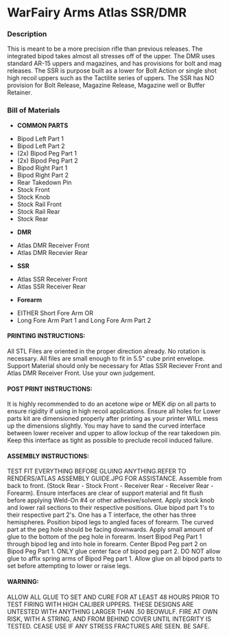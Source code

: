 # WarFairy Arms Atlas SSR/DMR

### Description

This is meant to be a more precision rifle than previous releases. The integrated bipod takes almost all stresses off of the upper. The DMR uses standard AR-15 uppers and magazines, and has provisions for bolt and mag releases. The SSR is purpose built as a lower for Bolt Action or single shot high recoil uppers such as the Tactilite series of uppers. The SSR has NO provision for Bolt Release, Magazine Release, Magazine well or Buffer Retainer.

### Bill of Materials

* **COMMON PARTS**
- Bipod Left Part 1
- Bipod Left Part 2
- (2x) Bipod Peg Part 1
- (2x) Bipod Peg Part 2
- Bipod Right Part 1
- Bipod Right Part 2
- Rear Takedown Pin
- Stock Front
- Stock Knob
- Stock Rail Front
- Stock Rail Rear
- Stock Rear

* **DMR**
- Atlas DMR Receiver Front
- Atlas DMR Recevier Rear

* **SSR**
-  Atlas SSR Receiver Front
- Atlas SSR Receiver Rear

* **Forearm**
- EITHER Short Fore Arm OR 
- Long Fore Arm Part 1 and Long Fore Arm Part 2

#### PRINTING INSTRUCTIONS:

All STL Files are oriented in the proper direction already. No rotation is necessary. All files are small enough to fit in 5.5" cube print envelope. Support Material should only be necessary for Atlas SSR Reciever Front and Atlas DMR Receiver Front. Use your own judgement.

#### POST PRINT INSTRUCTIONS:

It is highly recommended to do an acetone wipe or MEK dip on all parts to ensure rigidity if using in high recoil applications. Ensure all holes for Lower parts kit are dimensioned properly after printing as your printer WILL mess up the dimensions slightly. You may have to sand the curved interface between lower receiver and upper to allow lockup of the rear takedown pin. Keep this interface as tight as possible to preclude recoil induced failure. 

#### ASSEMBLY INSTRUCTIONS: 

TEST FIT EVERYTHING BEFORE GLUING ANYTHING.REFER TO RENDERS/ATLAS ASSEMBLY GUIDE.JPG FOR ASSISTANCE. Assemble from back to front. (Stock Rear - Stock Front - Receiver Rear - Receiver Rear - Forearm). Ensure interfaces are clear of support material and fit flush before applying Weld-On #4 or other adhesive/solvent. Apply stock knob and lower rail sections to their respective positions. Glue bipod part 1's to their respective part 2's. One has a T interface, the other has three hemispheres. Position bipod legs to angled faces of forearm. The curved part at the peg hole should be facing downwards. Apply small amount of glue to the bottom of the peg hole in forearm. Insert Bipod Peg Part 1 through bipod leg and into hole in forearm. Center Bipod Peg part 2 on Bipod Peg Part 1. ONLY glue center face of bipod peg part 2. DO NOT allow glue to affix spring arms of Bipod Peg part 1. Allow glue on all bipod parts to set before attempting to lower or raise legs.

#### WARNING:
ALLOW ALL GLUE TO SET AND CURE FOR AT LEAST 48 HOURS PRIOR TO TEST FIRING WITH HIGH CALIBER UPPERS. THESE DESIGNS ARE UNTESTED WITH ANYTHING LARGER THAN .50 BEOWULF. FIRE AT OWN RISK, WITH A STRING, AND FROM BEHIND COVER UNTIL INTEGRITY IS TESTED. CEASE USE IF ANY STRESS FRACTURES ARE SEEN. BE SAFE.
